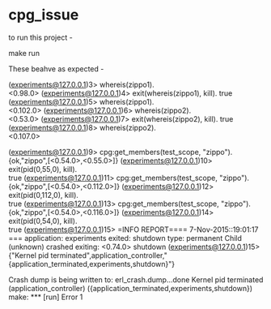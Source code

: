# cpg_issue

to run this project -

make run

These beahve as expected -

(experiments@127.0.0.1)3> whereis(zippo1).            
<0.98.0>
(experiments@127.0.0.1)4> exit(whereis(zippo1), kill).
true
(experiments@127.0.0.1)5> whereis(zippo1).            
<0.102.0>
(experiments@127.0.0.1)6> whereis(zippo2).            
<0.53.0>
(experiments@127.0.0.1)7> exit(whereis(zippo2), kill).
true
(experiments@127.0.0.1)8> whereis(zippo2).            
<0.107.0>

(experiments@127.0.0.1)9> cpg:get_members(test_scope, "zippo").
{ok,"zippo",[<0.54.0>,<0.55.0>]}
(experiments@127.0.0.1)10> exit(pid(0,55,0), kill).             
true
(experiments@127.0.0.1)11> cpg:get_members(test_scope, "zippo").
{ok,"zippo",[<0.54.0>,<0.112.0>]}
(experiments@127.0.0.1)12> exit(pid(0,112,0), kill).            
true
(experiments@127.0.0.1)13> cpg:get_members(test_scope, "zippo").
{ok,"zippo",[<0.54.0>,<0.116.0>]}
(experiments@127.0.0.1)14> exit(pid(0,54,0), kill).             
true
(experiments@127.0.0.1)15> 
=INFO REPORT==== 7-Nov-2015::19:01:17 ===
    application: experiments
    exited: shutdown
    type: permanent
Child (unknown) crashed exiting:  <0.74.0> shutdown
(experiments@127.0.0.1)15> {"Kernel pid terminated",application_controller,"{application_terminated,experiments,shutdown}"}

Crash dump is being written to: erl_crash.dump...done
Kernel pid terminated (application_controller) ({application_terminated,experiments,shutdown})
make: *** [run] Error 1
